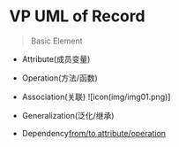 # VP UML of Record

> Basic Element

* Attribute(成员变量)

* Operation(方法/函数)

* Association(关联)
![icon(img/img01.png)]

* Generalization(泛化/继承)

* Dependency[from/to attribute/operation](依赖)

